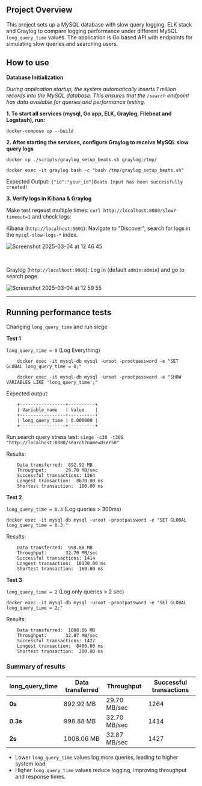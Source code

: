## Project Overview

This project sets up a MySQL database with slow query logging, ELK stack and Graylog to compare logging performance under different MySQL `long_query_time` values. The application is Go based API with endpoints for simulating slow queries and searching users.

## How to use

**Database Initialization**

*During application startup, the system automatically inserts 1 million records into the MySQL database. This ensures that the `/search` endpoint has data available for queries and performance testing.*


**1. To start all services (mysql, Go app, ELK, Graylog, Filebeat and Logstash), run:**

`docker-compose up --build`

**2. After starting the services, configure Graylog to receive MySQL slow query logs**
```
docker cp ./scripts/graylog_setup_beats.sh graylog:/tmp/

docker exec -it graylog bash -c "bash /tmp/graylog_setup_beats.sh"
```
Expected Output:
`{"id":"your_id"}Beats Input has been successfully created!`

**3.  Verify logs in Kibana & Graylog**

Make test reqeust multiple times: `curl http://localhost:8080/slow?timeout=1` and check logs:

Kibana (`http://localhost:5601`): Navigate to "Discover", search for logs in the `mysql-slow-logs-*` index.

![Screenshot 2025-03-04 at 12 46 45](https://github.com/user-attachments/assets/ec3e2f92-a8e7-4e7d-a7d8-98ae0f144c03)

</br>

Graylog (`http://localhost:9000`): Log in (default `admin:admin`) and go to search page.

![Screenshot 2025-03-04 at 12 59 55](https://github.com/user-attachments/assets/139efdcc-1f6a-4125-b217-95ee033c54be)

____

## Running performance tests

Changing `long_query_time` and run siege

**Test 1**

`long_query_time = 0` (Log Everything)
```
    docker exec -it mysql-db mysql -uroot -prootpassword -e "SET GLOBAL long_query_time = 0;"

    docker exec -it mysql-db mysql -uroot -prootpassword -e "SHOW VARIABLES LIKE 'long_query_time';"
```

Expected output:
```
    +-----------------+----------+
    | Variable_name   | Value    |
    +-----------------+----------+
    | long_query_time | 0.000000 |
    +-----------------+----------+
```

Run search query stress test:
    `siege -c30 -t30S "http://localhost:8080/search?name=User50"`

Results:
```
    Data transferred:  892.92 MB
    Throughput:       29.70 MB/sec
    Successful transactions: 1264
    Longest transaction:  8670.00 ms
    Shortest transaction:  160.00 ms
```
**Test 2**

`long_query_time = 0.3` (Log queries > 300ms)

`docker exec -it mysql-db mysql -uroot -prootpassword -e "SET GLOBAL long_query_time = 0.3;"`

Results:
```
    Data transferred:  998.88 MB
    Throughput:       32.70 MB/sec
    Successful transactions: 1414
    Longest transaction:  10130.00 ms
    Shortest transaction:  160.00 ms
```

**Test 3**

`long_query_time = 2` (Log only queries > 2 sec)

`docker exec -it mysql-db mysql -uroot -prootpassword -e "SET GLOBAL long_query_time = 2;"`

Results:
```
    Data transferred:  1008.06 MB
    Throughput:       32.87 MB/sec
    Successful transactions: 1427
    Longest transaction:  8400.00 ms
    Shortest transaction:  200.00 ms
```

### Summary of results

| long_query_time    | Data transferred | Throughput | Successful transactions |
|--------------------|------------|------------|---------------------|
| **0s** | 892.92 MB  | 29.70 MB/sec  | 1264  |
| **0.3s**   | 998.88 MB  | 32.70 MB/sec  | 1414  |
| **2s**  | 1008.06 MB  | 32.87 MB/sec  | 1427  | 

- Lower `long_query_time` values log more queries, leading to higher system load.
- Higher `long_query_time` values reduce logging, improving throughput and response times.
